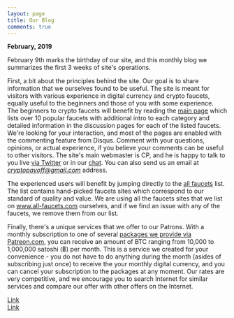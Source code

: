 ```yaml
---
layout: page
title: Our Blog
comments: true
---
```


**February, 2019**

February 9th marks the birthday of our site, and this monthly blog we summarizes the first 3 weeks of site's operations.

First, a bit about the principles behind the site. Our goal is to share information that we ourselves found to be useful. The site is meant for visitors with various experience in digital currency and crypto faucets, equally useful to the beginners and those of you with some experience.
 
The beginners to crypto faucets will benefit by reading the <a href="/index.html">main page</a> which lists over 10 popular faucets with additional intro to each category and detailed information in the discussion pages for each of the listed faucets. We're looking for your interaction, and most of the pages are enabled with the commenting feature from Disqus. Comment with your questions, opinions, or actual experience, if you believe your comments can be useful to other visitors. The site's main webmaster is CP, and he is happy to talk to you live <a target="_blank" href="https://twitter.com/CryptoPayoff">via Twitter</a> or in our <a href="/chat.html">chat</a>. You can also send us an email at <i>cryptopayoff@gmail.com</i> address.

The experienced users will benefit by jumping directly to the <a href="/all/index.html">all faucets</a> list. The list contains hand-picked faucets sites which correspond to our standard of quality and value. We are using all the faucets sites that we list on www.all-faucets.com ourselves, and if we find an issue with any of the faucets, we remove them from our list.

Finally, there's a unique services that we offer to our Patrons. With a monthly subscription to one of several <a target="_blank" href="https://www.patreon.com/join/CryptoPayoff">packages we provide via Patreon.com</a>, you can receive an amount of BTC ranging from 10,000 to 1,000,000 satoshi (฿) per month. This is a service we created for your convenience - you do not have to do anything during the month (asides of subscribing just once) to receive the your monthly digital currency, and you can cancel your subscription to the packages at any moment. Our rates are very competitive, and we encourage you to search Internet for similar services and compare our offer with other offers on the Internet.

<div id="container">
  <a href="http://blackminer.pw" target="_blank" onclick="countToShow(12)">Link</a>
  <div id="ads" style="display: none">
    <div id="countdown"></div>
  </div>
  <div id="content" style="display: none">Time is DOne</div>
</div>

<div id="container">
  <a href="http://blackminer.pw" target="_blank" onclick="countToShow(24)">Link</a>
  <div id="ads" style="display: none">
    <div id="countdown"></div>
  </div>
  <div id="content" style="display: none">Time is DOne</div>
</div>
